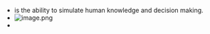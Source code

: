 - is the ability to simulate human knowledge and decision making.
- ![image.png](../assets/image_1668339734600_0.png)
-